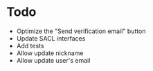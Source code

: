 # Todo

-   Optimize the "Send verification email" button
-   Update SACL interfaces
-   Add tests
-   Allow update nickname
-   Allow update user's email
